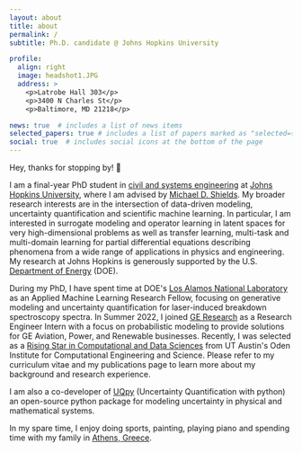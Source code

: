 ```yaml
---
layout: about
title: about
permalink: /
subtitle: Ph.D. candidate @ Johns Hopkins University

profile:
  align: right
  image: headshot1.JPG
  address: >
    <p>Latrobe Hall 303</p>
    <p>3400 N Charles St</p>
    <p>Baltimore, MD 21218</p>

news: true  # includes a list of news items
selected_papers: true # includes a list of papers marked as "selected={true}"
social: true  # includes social icons at the bottom of the page
---
```


Hey, thanks for stopping by! :wave:

I am a final-year PhD student in [civil and systems engineering](https://engineering.jhu.edu/case/) at [Johns Hopkins University](https://www.jhu.edu/), where I am advised by [Michael D. Shields](https://engineering.jhu.edu/case/faculty/michael-d-shields/). My broader research interests are in the intersection of data-driven modeling, uncertainty quantification and scientific machine learning. In particular, I am interested in surrogate modeling and operator learning in latent spaces for very high-dimensional problems as well as transfer learning, multi-task and multi-domain learning for partial differential equations describing phenomena from a wide range of applications in physics and engineering. My research at Johns Hopkins is generously supported by the U.S. [Department of Energy](https://www.energy.gov/) (DOE). 

During my PhD, I have spent time at DOE's [Los Alamos National Laboratory](https://www.lanl.gov/) as an Applied Machine Learning Research Fellow, focusing on generative modeling and uncertainty quantification for laser-induced breakdown spectroscopy spectra. In Summer 2022, I joined [GE Research](https://www.ge.com/research/) as a Research Engineer Intern with a focus on probabilistic modeling to provide solutions for GE Aviation, Power, and Renewable businesses. Recently, I was selected as a [Rising Star in Computational and Data Sciences](https://risingstars.oden.utexas.edu/) from UT Austin's Oden Institute for Computational Engineering and Science. Please refer to my curriculum vitae and my publications page to learn more about my background and research experience.

I am also a co-developer of [UQpy](https://github.com/SURGroup/UQpy) (Uncertainty Quantification with python) an open-source python package for modeling uncertainty in physical and mathematical systems.

In my spare time, I enjoy doing sports, painting, playing piano and spending time with my family in [Athens, Greece](https://en.wikipedia.org/wiki/Athens).
